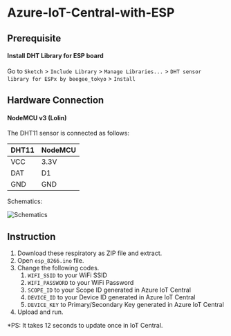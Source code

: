 # Azure-IoT-Central-with-ESP

## Prerequisite 
#### Install DHT Library for ESP board

Go to `Sketch` > `Include Library` > `Manage Libraries...` > `DHT sensor library for ESPx by beegee_tokyo` > `Install`

## Hardware Connection
#### NodeMCU v3 (Lolin)

The DHT11 sensor is connected as follows:

| DHT11 | NodeMCU | 
| --- | --- | 
| VCC | 3.3V | 
| DAT | D1 | 
| GND | GND | 

Schematics:

![Schematics](https://github.com/khvmaths/Azure-IoT-Central-with-ESP/blob/master/schematics.png "Schematics")

## Instruction
1. Download these respiratory as ZIP file and extract.
2. Open `esp_8266.ino` file.
3. Change the following codes.
   1. `WIFI_SSID` to your WiFi SSID
   2. `WIFI_PASSWORD` to your WiFi Password
   3. `SCOPE_ID` to your Scope ID generated in Azure IoT Central
   4. `DEVICE_ID` to your Device ID generated in Azure IoT Central
   5. `DEVICE_KEY` to Primary/Secondary Key generated in Azure IoT Central
4. Upload and run.

*PS: It takes 12 seconds to update once in IoT Central.
